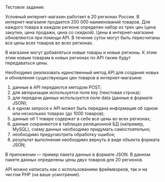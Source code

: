 Тестовое задание:

Условный интернет-магазин работает в 20 регионах России.
В интернет-магазине продается 200 000 наименований товаров.
Для каждого товара в каждом регионе определен набор из трех цен (цена закупки, цена продажи, цена со скидкой).
Цены в интернет-магазине обновляются при помощи API.
В течение суток могут быть пересчитаны все цены всех товаров во всех регионах.

В магазине могут добавляться новые товары и новые регионы.
К этим этим новым товарам в новых регионах по API также будут передаваться цены.

Необходимо реализовать единственный метод API для создания новых и обновления существующих цен товаров в интернет-магазине:
1) данные в API передаются методом POST;
2) для авторизации используется поле key (текстовая строка);
3) для передачи данных используется поле data (данные в формате JSON);
4) в одном запросе к API может быть передана информация об одном или нескольких товарах (до 1000 товаров);
5) данные об 1 товаре содержат в себе все цены во всех регионах;
6) данные сохраняются в таблицах реляционной БД (например, MySQL), схему данных необходимо придумать самостоятельно;
7) необходимо предусмотреть обработку ошибок;
8) результат выполнения необходимо вернуть в виде объекта формата JSON;

В приложении — пример пакета данных в формате JSON.
В данном пакете данных определены цены двух товаров для 20 регионов.

API можно написать как с использованием фреймворков, так и на чистом PHP (на ваше усмотрение).
